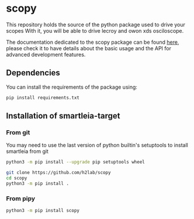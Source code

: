 
# scopy

This repository holds the source of the python package used to drive your scopes
With it, you will be able to drive lecroy and owon xds osciloscope.

The documentation dedicated to the scopy package can be found [here](https://github.com/h2lab/scopy),
please check it to have details about the basic usage and the API for advanced
development features.

## Dependencies

You can install the requirements of the package using:

```sh
pip install requirements.txt
```

## Installation of smartleia-target

### From git

You may need to use the last version of python builtin's setuptools to install
smartleia from git

```sh
python3 -m pip install --upgrade pip setuptools wheel
```

```sh
git clone https://github.com/h2lab/scopy
cd scopy
python3 -m pip install .
`````

### From pipy

```sh
python3 -m pip install scopy
```
